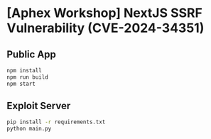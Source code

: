 # [Aphex Workshop] NextJS SSRF Vulnerability (CVE-2024-34351)

## Public App

```sh
npm install
npm run build
npm start

```

## Exploit Server

```sh
pip install -r requirements.txt
python main.py

```
